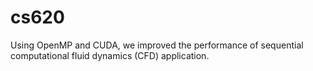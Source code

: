 # cs620

Using OpenMP and CUDA, we improved the performance of sequential computational fluid dynamics (CFD) application. 
